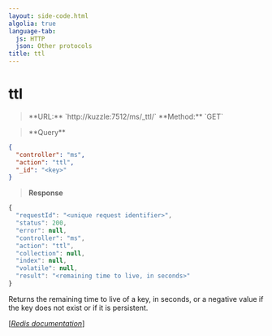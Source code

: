 ```yaml
---
layout: side-code.html
algolia: true
language-tab:
  js: HTTP
  json: Other protocols
title: ttl
---
```


# ttl




<blockquote class="js">
<p>
**URL:** `http://kuzzle:7512/ms/_ttl/<key>`  
**Method:** `GET`
</p>
</blockquote>

<blockquote class="json">
<p>
**Query**
</p>
</blockquote>


```json
{
  "controller": "ms",
  "action": "ttl",
  "_id": "<key>"
}
```

>**Response**

```javascript
{
  "requestId": "<unique request identifier>",
  "status": 200,
  "error": null,
  "controller": "ms",
  "action": "ttl",
  "collection": null,
  "index": null,
  "volatile": null,
  "result": "<remaining time to live, in seconds>"
}
```

Returns the remaining time to live of a key, in seconds, or a negative value if the key does not exist or if it is persistent.

[[_Redis documentation_]](https://redis.io/commands/ttl)

